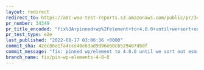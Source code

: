 ```yaml
---
layout: redirect
redirect_to: https://a8c-woo-test-reports.s3.amazonaws.com/public/pr/34349/e2e/index.html
pr_number: 34349
pr_title_encoded: "fix%3A+pinned+wp%2Felement+to+4.8.0+until+we+sort+out+esm+dependencies"
pr_test_type: e2e
last_published: "2022-08-17 03:06:36 +0000"
commit_sha: 42dc86e1fa4cce40e63ad9d96e60cb529407d8df
commit_message: "fix: pinned wp/element to 4.8.0 until we sort out esm dependencies"
branch_name: fix/pin-wp-elements-4-8-0
---
```

